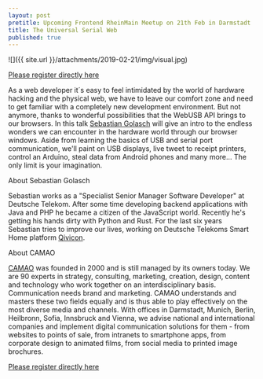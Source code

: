 ```yaml
---
layout: post
pretitle: Upcoming Frontend RheinMain Meetup on 21th Feb in Darmstadt 
title: The Universal Serial Web
published: true
---
```


![]({{ site.url }}/attachments/2019-02-21/img/visual.jpg)

[Please register directly here](https://www.meetup.com/de-DE/frontend_rm/events/258015496/)

As a web developer it´s easy to feel intimidated by the world of hardware hacking and the physical web, we have to leave our comfort zone and need to get familiar with a completely new development environment. But not anymore, thanks to wonderful possibilities that the WebUSB API brings to our browsers. In this talk [Sebastian Golasch](https://asciidisco.com/) will give an intro to the endless wonders we can encounter in the hardware world through our browser windows. Aside from learning the basics of USB and serial port communication, we'll paint on USB displays, live tweet to receipt printers, control an Arduino, steal data from Android phones and many more... The only limit is your imagination.

About Sebastian Golasch

Sebastian works as a "Specialist Senior Manager Software Developer" at Deutsche Telekom. After some time developing backend applications with Java and PHP he became a citizen of the JavaScript world. Recently he's getting his hands dirty with Python and Rust. For the last six years Sebastian tries to improve our lives, working on Deutsche Telekoms Smart Home platform [Qivicon](https://www.qivicon.com).

About CAMAO

[CAMAO](https://www.camao.one/) was founded in 2000 and is still managed by its owners today. We are 90 experts in strategy, consulting, marketing, creation, design, content and technology who work together on an interdisciplinary basis. Communication needs brand and marketing. CAMAO understands and masters these two fields equally and is thus able to play effectively on the most diverse media and channels. With offices in Darmstadt, Munich, Berlin, Heilbronn, Sofia, Innsbruck and Vienna, we advise national and international companies and implement digital communication solutions for them - from websites to points of sale, from intranets to smartphone apps, from corporate design to animated films, from social media to printed image brochures.

[Please register directly here](https://www.meetup.com/de-DE/frontend_rm/events/258015496/)



 
